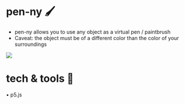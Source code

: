 # pen-ny 🖌
* pen-ny allows you to use any object as a virtual pen / paintbrush
* Caveat: the object must be of a different color than the color of your surroundings<br>

![](https://github.com/ashleytqy/pen-ny/blob/master/eg.gif)

# tech & tools 🔧
• p5.js 
